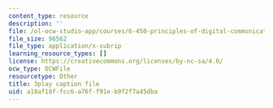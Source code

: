 ```yaml
---
content_type: resource
description: ''
file: /ol-ocw-studio-app/courses/6-450-principles-of-digital-communications-i-fall-2006/a18af18ffcc6a76ff91eb9f2f7a45dba_4TvgSw4SKdk.srt
file_size: 96562
file_type: application/x-subrip
learning_resource_types: []
license: https://creativecommons.org/licenses/by-nc-sa/4.0/
ocw_type: OCWFile
resourcetype: Other
title: 3play caption file
uid: a18af18f-fcc6-a76f-f91e-b9f2f7a45dba
---
```

